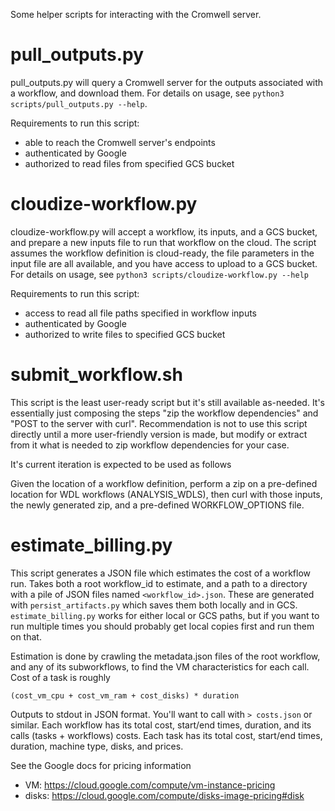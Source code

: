 Some helper scripts for interacting with the Cromwell server.


# pull\_outputs.py

pull_outputs.py will query a Cromwell server for the outputs
associated with a workflow, and download them. For details on usage,
see `python3 scripts/pull_outputs.py --help`.

Requirements to run this script:
 - able to reach the Cromwell server's endpoints
 - authenticated by Google
 - authorized to read files from specified GCS bucket


# cloudize-workflow.py

cloudize-workflow.py will accept a workflow, its inputs, and a GCS
bucket, and prepare a new inputs file to run that workflow on the
cloud. The script assumes the workflow definition is cloud-ready, the
file parameters in the input file are all available, and you have
access to upload to a GCS bucket. For details on usage, see `python3
scripts/cloudize-workflow.py --help`

Requirements to run this script:
 - access to read all file paths specified in workflow inputs
 - authenticated by Google
 - authorized to write files to specified GCS bucket


# submit\_workflow.sh

This script is the least user-ready script but it's still available
as-needed. It's essentially just composing the steps "zip the workflow
dependencies" and "POST to the server with curl".  Recommendation is
not to use this script directly until a more user-friendly version is
made, but modify or extract from it what is needed to zip workflow
dependencies for your case.

It's current iteration is expected to be used as follows

Given the location of a workflow definition, perform a zip on a
pre-defined location for WDL workflows (ANALYSIS\_WDLS), then curl with
those inputs, the newly generated zip, and a pre-defined
WORKFLOW\_OPTIONS file.


# estimate\_billing.py

This script generates a JSON file which estimates the cost of a
workflow run. Takes both a root workflow_id to estimate, and a path to
a directory with a pile of JSON files named
`<workflow_id>.json`. These are generated with `persist_artifacts.py`
which saves them both locally and in GCS. `estimate_billing.py` works
for either local or GCS paths, but if you want to run multiple times
you should probably get local copies first and run them on that.

Estimation is done by crawling the metadata.json files of the root
workflow, and any of its subworkflows, to find the VM characteristics
for each call. Cost of a task is roughly

    (cost_vm_cpu + cost_vm_ram + cost_disks) * duration

Outputs to stdout in JSON format. You'll want to call with `>
costs.json` or similar. Each workflow has its total cost, start/end
times, duration, and its calls (tasks + workflows) costs. Each task
has its total cost, start/end times, duration, machine type, disks,
and prices.


See the Google docs for pricing information
- VM: https://cloud.google.com/compute/vm-instance-pricing
- disks: https://cloud.google.com/compute/disks-image-pricing#disk
